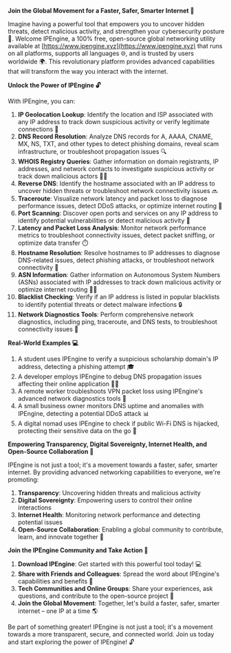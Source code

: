 **Join the Global Movement for a Faster, Safer, Smarter Internet 🚀**

Imagine having a powerful tool that empowers you to uncover hidden threats, detect malicious activity, and strengthen your cybersecurity posture 🔐. Welcome IPEngine, a 100% free, open-source global networking utility available at [https://www.ipengine.xyz](https://www.ipengine.xyz) that runs on all platforms, supports all languages 🌐, and is trusted by users worldwide 🌍. This revolutionary platform provides advanced capabilities that will transform the way you interact with the internet.

**Unlock the Power of IPEngine 🔓**

With IPEngine, you can:

1. **IP Geolocation Lookup**: Identify the location and ISP associated with any IP address to track down suspicious activity or verify legitimate connections 📍
2. **DNS Record Resolution**: Analyze DNS records for A, AAAA, CNAME, MX, NS, TXT, and other types to detect phishing domains, reveal scam infrastructure, or troubleshoot propagation issues 🔍
3. **WHOIS Registry Queries**: Gather information on domain registrants, IP addresses, and network contacts to investigate suspicious activity or track down malicious actors 🕵️‍♂️
4. **Reverse DNS**: Identify the hostname associated with an IP address to uncover hidden threats or troubleshoot network connectivity issues 🔜
5. **Traceroute**: Visualize network latency and packet loss to diagnose performance issues, detect DDoS attacks, or optimize internet routing 📡
6. **Port Scanning**: Discover open ports and services on any IP address to identify potential vulnerabilities or detect malicious activity 🔎
7. **Latency and Packet Loss Analysis**: Monitor network performance metrics to troubleshoot connectivity issues, detect packet sniffing, or optimize data transfer ⏱️
8. **Hostname Resolution**: Resolve hostnames to IP addresses to diagnose DNS-related issues, detect phishing attacks, or troubleshoot network connectivity 📢
9. **ASN Information**: Gather information on Autonomous System Numbers (ASNs) associated with IP addresses to track down malicious activity or optimize internet routing 🕴️‍♂️
10. **Blacklist Checking**: Verify if an IP address is listed in popular blacklists to identify potential threats or detect malware infections 🔒
11. **Network Diagnostics Tools**: Perform comprehensive network diagnostics, including ping, traceroute, and DNS tests, to troubleshoot connectivity issues 🚀

**Real-World Examples 💻**

1. A student uses IPEngine to verify a suspicious scholarship domain's IP address, detecting a phishing attempt 🎓
2. A developer employs IPEngine to debug DNS propagation issues affecting their online application 👨‍💻
3. A remote worker troubleshoots VPN packet loss using IPEngine's advanced network diagnostics tools 💼
4. A small business owner monitors DNS uptime and anomalies with IPEngine, detecting a potential DDoS attack 📊
5. A digital nomad uses IPEngine to check if public Wi-Fi DNS is hijacked, protecting their sensitive data on the go 🚀

**Empowering Transparency, Digital Sovereignty, Internet Health, and Open-Source Collaboration 🔑**

IPEngine is not just a tool; it's a movement towards a faster, safer, smarter internet. By providing advanced networking capabilities to everyone, we're promoting:

1. **Transparency**: Uncovering hidden threats and malicious activity
2. **Digital Sovereignty**: Empowering users to control their online interactions
3. **Internet Health**: Monitoring network performance and detecting potential issues
4. **Open-Source Collaboration**: Enabling a global community to contribute, learn, and innovate together 🤝

**Join the IPEngine Community and Take Action 🔔**

1. **Download IPEngine**: Get started with this powerful tool today! 💻
2. **Share with Friends and Colleagues**: Spread the word about IPEngine's capabilities and benefits 👥
3. **Tech Communities and Online Groups**: Share your experiences, ask questions, and contribute to the open-source project 🤔
4. **Join the Global Movement**: Together, let's build a faster, safer, smarter internet – one IP at a time 🌎

Be part of something greater! IPEngine is not just a tool; it's a movement towards a more transparent, secure, and connected world. Join us today and start exploring the power of IPEngine! 🔓